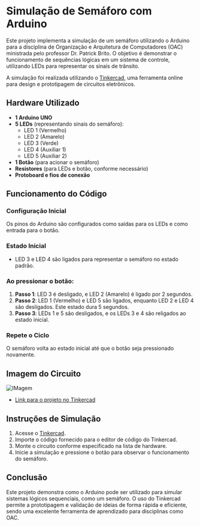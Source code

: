 # Simulação de Semáforo com Arduino

Este projeto implementa a simulação de um semáforo utilizando o Arduino para a disciplina de Organização e Arquitetura de Computadores (OAC) ministrada pelo professor Dr. Patrick Brito. O objetivo é demonstrar o funcionamento de sequências lógicas em um sistema de controle, utilizando LEDs para representar os sinais de trânsito.

A simulação foi realizada utilizando o [Tinkercad](https://www.tinkercad.com/), uma ferramenta online para design e prototipagem de circuitos eletrônicos.

## Hardware Utilizado

- **1 Arduino UNO**
- **5 LEDs** (representando sinais do semáforo):
  - LED 1 (Vermelho)
  - LED 2 (Amarelo)
  - LED 3 (Verde)
  - LED 4 (Auxiliar 1)
  - LED 5 (Auxiliar 2)
- **1 Botão** (para acionar o semáforo)
- **Resistores** (para LEDs e botão, conforme necessário)
- **Protoboard e fios de conexão**

## Funcionamento do Código

### Configuração Inicial

Os pinos do Arduino são configurados como saídas para os LEDs e como entrada para o botão.

### Estado Inicial

- LED 3 e LED 4 são ligados para representar o semáforo no estado padrão.

### Ao pressionar o botão:

1. **Passo 1**: LED 3 é desligado, e LED 2 (Amarelo) é ligado por 2 segundos.
2. **Passo 2**: LED 1 (Vermelho) e LED 5 são ligados, enquanto LED 2 e LED 4 são desligados. Este estado dura 5 segundos.
3. **Passo 3**: LEDs 1 e 5 são desligados, e os LEDs 3 e 4 são religados ao estado inicial.

### Repete o Ciclo

O semáforo volta ao estado inicial até que o botão seja pressionado novamente.

## Imagem do Circuito
 ![IMagem](https://github.com/user-attachments/assets/a03dc86d-7d26-430a-bbba-00171285fcfe)
- [Link para o projeto no Tinkercad](https://www.tinkercad.com/things/6GsmoWGoY7i-semaforo-20)
## Instruções de Simulação

1. Acesse o [Tinkercad](https://www.tinkercad.com/).
2. Importe o código fornecido para o editor de código do Tinkercad.
3. Monte o circuito conforme especificado na lista de hardware.
4. Inicie a simulação e pressione o botão para observar o funcionamento do semáforo.

## Conclusão

Este projeto demonstra como o Arduino pode ser utilizado para simular sistemas lógicos sequenciais, como um semáforo. O uso do Tinkercad permite a prototipagem e validação de ideias de forma rápida e eficiente, sendo uma excelente ferramenta de aprendizado para disciplinas como OAC.
